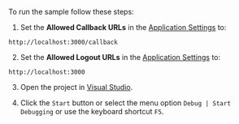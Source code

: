 To run the sample follow these steps:

1) Set the **Allowed Callback URLs** in the <a href="${manage_url}/#/applications/${account.clientId}/settings" target="_blank" rel="noreferrer">Application Settings</a> to:
```text
http://localhost:3000/callback
```

2) Set the **Allowed Logout URLs** in the <a href="${manage_url}/#/applications/${account.clientId}/settings" target="_blank" rel="noreferrer">Application Settings</a> to:
```text
http://localhost:3000
```

3) Open the project in <a href="https://visualstudio.microsoft.com/vs/" target="_blank" rel="noreferrer">Visual Studio</a>.

4) Click the `Start` button or select the menu option `Debug | Start Debugging` or use the keyboard shortcut `F5`.